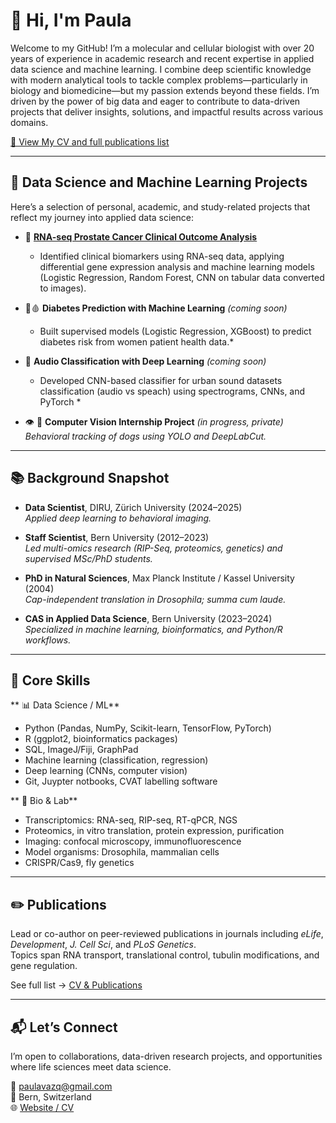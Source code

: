 # 👋 Hi, I'm Paula 

Welcome to my GitHub! I’m a molecular and cellular biologist with over 20 years of experience in academic research and recent expertise in applied data science and machine learning. I combine deep scientific knowledge with modern analytical tools to tackle complex problems—particularly in biology and biomedicine—but my passion extends beyond these fields. I’m driven by the power of big data and eager to contribute to data-driven projects that deliver insights, solutions, and impactful results across various domains.

[📄 View My CV and full publications list](https://paulavazq.github.io/CV/)

---

## 🧪 Data Science and Machine Learning Projects

Here’s a selection of personal, academic, and study-related projects that reflect my journey into applied data science:

- 🧬 [**RNA-seq Prostate Cancer Clinical Outcome Analysis**](https://github.com/paulavazq/Final_Project_RNAseq)  
  * Identified clinical biomarkers using RNA-seq data, applying differential gene expression analysis and machine learning models (Logistic Regression, Random Forest, CNN on tabular data converted to images).

- 🍬🩸 **Diabetes Prediction with Machine Learning** *(coming soon)*  
  * Built supervised models (Logistic Regression, XGBoost) to predict diabetes risk from women patient health data.*

- 🎵 **Audio Classification with Deep Learning** *(coming soon)*  
  * Developed CNN-based classifier for urban sound datasets classification (audio vs speach) using spectrograms, CNNs, and PyTorch *

- 👁️ 🐶 **Computer Vision Internship Project** *(in progress, private)*  
  *Behavioral tracking of dogs using YOLO and DeepLabCut.*

---

## 📚 Background Snapshot

- **Data Scientist**, DIRU, Zürich University (2024–2025)  
  *Applied deep learning to behavioral imaging.*
  
- **Staff Scientist**, Bern University (2012–2023)  
  *Led multi-omics research (RIP-Seq, proteomics, genetics) and supervised MSc/PhD students.*

- **PhD in Natural Sciences**, Max Planck Institute / Kassel University (2004)  
  *Cap-independent translation in Drosophila; summa cum laude.*

- **CAS in Applied Data Science**, Bern University (2023–2024)  
  *Specialized in machine learning, bioinformatics, and Python/R workflows.*

---

## 🧠 Core Skills

** 📊 Data Science / ML**
- Python (Pandas, NumPy, Scikit-learn, TensorFlow, PyTorch)
- R (ggplot2, bioinformatics packages)
- SQL, ImageJ/Fiji, GraphPad
- Machine learning (classification, regression)
- Deep learning (CNNs, computer vision)
- Git, Juypter notbooks, CVAT labelling software


** 🧪 Bio & Lab**
- Transcriptomics: RNA-seq, RIP-seq, RT-qPCR, NGS
- Proteomics, in vitro translation, protein expression, purification
- Imaging: confocal microscopy, immunofluorescence
- Model organisms: Drosophila, mammalian cells
- CRISPR/Cas9, fly genetics

---

## ✏️ Publications

Lead or co-author on peer-reviewed publications in journals including *eLife*, *Development*, *J. Cell Sci*, and *PLoS Genetics*.  
Topics span RNA transport, translational control, tubulin modifications, and gene regulation.

See full list → [CV & Publications](https://paulavazq.github.io/CV/)

---

## 📬 Let’s Connect

I’m open to collaborations, data-driven research projects, and opportunities where life sciences meet data science.

📧 paulavazq@gmail.com  
📍 Bern, Switzerland  
🌐 [Website / CV](https://paulavazq.github.io/CV/)





